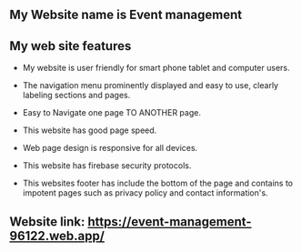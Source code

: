 ## My Website name is Event management


## My web site features

* My website is user friendly for smart phone tablet and computer users.

* The navigation menu prominently displayed and easy to use, clearly labeling sections and pages.
* Easy to Navigate one page TO ANOTHER page.
* This website has good page speed.
* Web page design is responsive for all  devices.

* This website has firebase security protocols.
* This websites footer has include the bottom of the page and contains to impotent pages such as privacy policy and contact information's.

## Website link: https://event-management-96122.web.app/